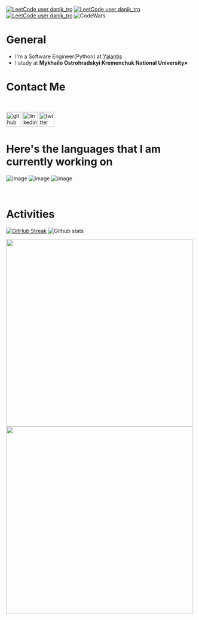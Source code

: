 [![LeetCode user danik_tro](https://img.shields.io/badge/dynamic/json?style=flat&labelColor=black&color=%23ffa116&label=Solved&query=solvedOverTotal&url=https%3A%2F%2Fleetcode-badge.vercel.app%2Fapi%2Fusers%2Fdanik_tro&logo=leetcode&logoColor=yellow)](https://leetcode.com/danik_tro/)
[![LeetCode user danik_tro](https://img.shields.io/badge/dynamic/json?style=flat&labelColor=black&color=%23ffa116&label=&query=solvedPercentage&url=https%3A%2F%2Fleetcode-badge.vercel.app%2Fapi%2Fusers%2Fdanik_tro)](https://leetcode.com/danik_tro/)
[![LeetCode user danik_tro](https://img.shields.io/badge/dynamic/json?style=flat&labelColor=black&color=%23ffa116&label=Ranking&query=ranking&url=https%3A%2F%2Fleetcode-badge.vercel.app%2Fapi%2Fusers%2Fdanik_tro)](https://leetcode.com/danik_tro/)
![CodeWars](https://www.codewars.com/users/danik-tro/badges/micro)


# General

- I'm a Software Engineer(Python) at [Yalantis](https://yalantis.com/)
- I study at **Mykhailo Ostrohradskyi Kremenchuk National University»**

# Contact Me

<br>

[<img src='https://cdn.jsdelivr.net/npm/simple-icons@3.0.1/icons/github.svg' alt='github' height='40'>](https://github.com/danik-tro)
[<img src='https://cdn.jsdelivr.net/npm/simple-icons@3.0.1/icons/linkedin.svg' alt='linkedin' height='40'>](https://www.linkedin.com/in/daniil-trotsenko/)  [<img src='https://cdn.jsdelivr.net/npm/simple-icons@3.0.1/icons/twitter.svg' alt='twitter' height='40'>](https://twitter.com/TrotsenkoDaniil)

# Here's the languages that I am currently working on

![image](https://img.shields.io/badge/Python-FFD43B?style=for-the-badge&logo=python&logoColor=blue)
![image](https://img.shields.io/badge/Go-00ADD8?style=for-the-badge&logo=go&logoColor=white)
![image](https://img.shields.io/badge/Rust-black?style=for-the-badge&logo=rust&logoColor=#E57324)

<br>

# Activities

[![GitHub Streak](http://github-readme-streak-stats.herokuapp.com?user=danik-tro&theme=chartreuse-dark&hide_border=true&date_format=M%20j%5B%2C%20Y%5D)](https://git.io/streak-stats)
![Github stats](https://github-readme-stats.vercel.app/api?username=danik-tro&show_icons=true&hide_border=true&theme=chartreuse-dark)

<div style="display: inline;">
<img src="http://github-profile-summary-cards.vercel.app/api/cards/most-commit-language?username=danik-tro&theme=github_dark" width="500"/>
<img src="http://github-profile-summary-cards.vercel.app/api/cards/repos-per-language?username=danik-tro&theme=github_dark" width="500"/>
</div>


